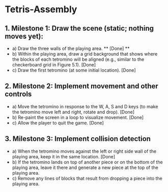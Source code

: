 # Tetris-Assembly

## 1. Milestone 1: Draw the scene (static; nothing moves yet):
  - a) Draw the three walls of the playing area. ** [Done] **
  - b) Within the playing area, draw a grid background that shows where the blocks of each tetromino will be aligned (e.g., similar to the checkerboard grid in Figure 5.1). [Done]
  - c) Draw the first tetromino (at some initial location). [Done]
## 2. Milestone 2: Implement movement and other controls
  - a) Move the tetromino in response to the W, A, S and D keys (to make the tetromino move left and right, rotate and drop). [Done]
  - b) Re-paint the screen in a loop to visualize movement. [Done]
  - c) Allow the player to quit the game. [Done]
## 3. Milestone 3: Implement collision detection
  - a) When the tetromino moves against the left or right side wall of the playing area, keep it in the same location. [Done]
  - b) If the tetromino lands on top of another piece or on the bottom of the playing area, leave it there and generate a new piece at the top of the playing area. 
  - c) Remove any lines of blocks that result from dropping a piece into the playing area.
